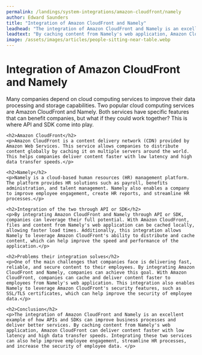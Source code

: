 ```yaml
---
permalink: /landings/system-integrations/amazon-cloudfront/namely
author: Edward Saunders
title: "Integration of Amazon CloudFront and Namely"
leadhead: "The integration of Amazon CloudFront and Namely is an excellent example of how APIs and SDKs can improve business processes and deliver better services"
leadtext: "By caching content from Namely's web application, Amazon CloudFront can deliver content faster with low latency and high data transfer speeds. Integrating these two services can also help improve employee engagement, streamline HR processes, and increase the security of employee data."
image: /assets/images/articles/people-sitting-near-table.webp
---
```

<div class="arttext">	<h1>Integration of Amazon CloudFront and Namely</h1>
	<p>Many companies depend on cloud computing services to improve their data processing and storage capabilities. Two popular cloud computing services are Amazon CloudFront and Namely. Both services have specific features that can benefit companies, but what if they could work together? This is where API and SDK come into play. </p>

	<h2>Amazon CloudFront</h2>
	<p>Amazon CloudFront is a content delivery network (CDN) provided by Amazon Web Services. This service allows companies to distribute content globally by caching it on multiple servers around the world. This helps companies deliver content faster with low latency and high data transfer speeds.</p>

	<h2>Namely</h2>
	<p>Namely is a cloud-based human resources (HR) management platform. The platform provides HR solutions such as payroll, benefits administration, and talent management. Namely also enables a company to improve employee engagement, create HR reports, and streamline HR processes.</p>

	<h2>Integration of the two through API or SDK</h2>
	<p>By integrating Amazon CloudFront and Namely through API or SDK, companies can leverage their full potential. With Amazon CloudFront, files and content from Namely's web application can be cached locally, allowing faster load times. Additionally, this integration allows Namely to leverage Amazon CloudFront's ability to distribute and cache content, which can help improve the speed and performance of the application.</p>

	<h2>Problems their integration solves</h2>
	<p>One of the main challenges that companies face is delivering fast, reliable, and secure content to their employees. By integrating Amazon CloudFront and Namely, companies can achieve this goal. With Amazon CloudFront, companies can cache and deliver content faster to employees from Namely's web application. This integration also enables Namely to leverage Amazon CloudFront's security features, such as SSL/TLS certificates, which can help improve the security of employee data.</p>

	<h2>Conclusion</h2>
	<p>The integration of Amazon CloudFront and Namely is an excellent example of how APIs and SDKs can improve business processes and deliver better services. By caching content from Namely's web application, Amazon CloudFront can deliver content faster with low latency and high data transfer speeds. Integrating these two services can also help improve employee engagement, streamline HR processes, and increase the security of employee data. </p>
</div>